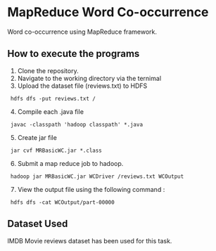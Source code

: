 # MapReduce Word Co-occurrence
Word co-occurrence using MapReduce framework.

## How to execute the programs
1. Clone the repository.
2. Navigate to the working directory via the ternimal
3. Upload the dataset file (reviews.txt) to HDFS
```shell
 hdfs dfs -put reviews.txt / 
```
4. Compile each .java file
```shell
 javac -classpath 'hadoop classpath' *.java 
```
5. Create jar file
```shell
 jar cvf MRBasicWC.jar *.class
```
6. Submit a map reduce job to hadoop.
```shell
 hadoop jar MRBasicWC.jar WCDriver /reviews.txt WCOutput
```
7. View the output file using the following command :
```shell
 hdfs dfs -cat WCOutput/part-00000
```

## Dataset Used
IMDB Movie reviews dataset has been used for this task.